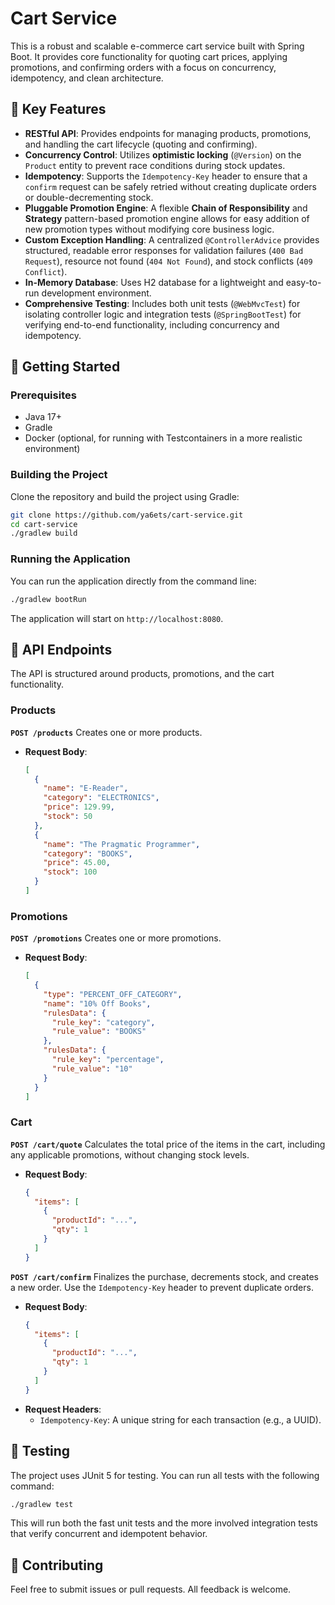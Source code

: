 # Cart Service

This is a robust and scalable e-commerce cart service built with Spring Boot. It provides core functionality for quoting cart prices, applying promotions, and confirming orders with a focus on concurrency, idempotency, and clean architecture.

## 🌟 Key Features

* **RESTful API**: Provides endpoints for managing products, promotions, and handling the cart lifecycle (quoting and confirming).
* **Concurrency Control**: Utilizes **optimistic locking** (`@Version`) on the `Product` entity to prevent race conditions during stock updates.
* **Idempotency**: Supports the `Idempotency-Key` header to ensure that a `confirm` request can be safely retried without creating duplicate orders or double-decrementing stock.
* **Pluggable Promotion Engine**: A flexible **Chain of Responsibility** and **Strategy** pattern-based promotion engine allows for easy addition of new promotion types without modifying core business logic.
* **Custom Exception Handling**: A centralized `@ControllerAdvice` provides structured, readable error responses for validation failures (`400 Bad Request`), resource not found (`404 Not Found`), and stock conflicts (`409 Conflict`).
* **In-Memory Database**: Uses H2 database for a lightweight and easy-to-run development environment.
* **Comprehensive Testing**: Includes both unit tests (`@WebMvcTest`) for isolating controller logic and integration tests (`@SpringBootTest`) for verifying end-to-end functionality, including concurrency and idempotency.

## 🚀 Getting Started

### Prerequisites

* Java 17+
* Gradle
* Docker (optional, for running with Testcontainers in a more realistic environment)

### Building the Project

Clone the repository and build the project using Gradle:

```bash
git clone https://github.com/ya6ets/cart-service.git
cd cart-service
./gradlew build
```

### Running the Application

You can run the application directly from the command line:

```bash
./gradlew bootRun
```

The application will start on `http://localhost:8080`.

## 📖 API Endpoints

The API is structured around products, promotions, and the cart functionality.

### Products

**`POST /products`**
Creates one or more products.

* **Request Body**:
  ```json
  [
    {
      "name": "E-Reader",
      "category": "ELECTRONICS",
      "price": 129.99,
      "stock": 50
    },
    {
      "name": "The Pragmatic Programmer",
      "category": "BOOKS",
      "price": 45.00,
      "stock": 100
    }
  ]
  ```

### Promotions

**`POST /promotions`**
Creates one or more promotions.

* **Request Body**:
  ```json
  [
    {
      "type": "PERCENT_OFF_CATEGORY",
      "name": "10% Off Books",
      "rulesData": {
        "rule_key": "category",
        "rule_value": "BOOKS"
      },
      "rulesData": {
        "rule_key": "percentage",
        "rule_value": "10"
      }
    }
  ]
  ```

### Cart

**`POST /cart/quote`**
Calculates the total price of the items in the cart, including any applicable promotions, without changing stock levels.

* **Request Body**:
  ```json
  {
    "items": [
      {
        "productId": "...",
        "qty": 1
      }
    ]
  }
  ```

**`POST /cart/confirm`**
Finalizes the purchase, decrements stock, and creates a new order. Use the `Idempotency-Key` header to prevent duplicate orders.

* **Request Body**:
  ```json
  {
    "items": [
      {
        "productId": "...",
        "qty": 1
      }
    ]
  }
  ```
* **Request Headers**:
    * `Idempotency-Key`: A unique string for each transaction (e.g., a UUID).

## 🧪 Testing

The project uses JUnit 5 for testing. You can run all tests with the following command:

```bash
./gradlew test
```

This will run both the fast unit tests and the more involved integration tests that verify concurrent and idempotent behavior.

## 🤝 Contributing

Feel free to submit issues or pull requests. All feedback is welcome.
